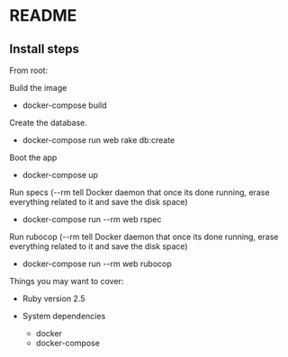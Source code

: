 # README

## Install steps

From root:

Build the image
* docker-compose build

Create the database.
* docker-compose run web rake db:create

Boot the app
* docker-compose up

Run specs
(--rm tell Docker daemon that once its done running, erase everything related to it and save the disk space)
* docker-compose run --rm web rspec

Run rubocop
(--rm tell Docker daemon that once its done running, erase everything related to it and save the disk space)
* docker-compose run --rm web rubocop

Things you may want to cover:

* Ruby version 2.5

* System dependencies
  - docker
  - docker-compose